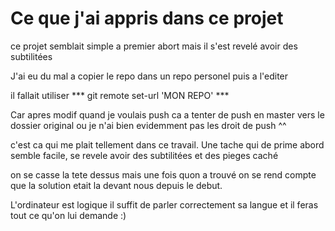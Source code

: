 # Ce que j'ai appris dans ce projet

ce projet semblait simple a premier abort mais il s'est revelé avoir des subtilitées

J'ai eu du mal a copier le repo dans un repo personel puis a l'editer

il fallait utiliser *** git remote set-url 'MON REPO' ***

Car apres modif quand je voulais push ca a tenter de push en master vers le dossier original ou je n'ai bien evidemment pas les droit de push ^^

c'est ca qui me plait tellement dans ce travail.
Une tache qui de prime abord semble facile, se revele avoir des subtilitées et des pieges caché

on se casse la tete dessus mais une fois quon a trouvé on se rend compte que la solution etait la devant nous depuis le debut.

L'ordinateur est logique il suffit de parler correctement sa langue et il feras tout ce qu'on lui demande :)